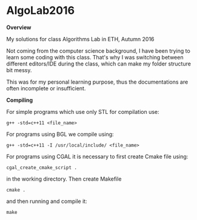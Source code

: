 # AlgoLab2016

**Overview**

My solutions for class Algorithms Lab in ETH, Autumn 2016 

Not coming from the computer science background, I have been trying to learn some coding with this class. That's why I was switching between different editors/IDE during the class, which can make my folder structure bit messy.

This was for my personal learning purpose, thus the documentations are often incomplete or insufficient.

**Compiling**

For simple programs which use only STL for compilation use:
```
g++ -std=c++11 <file_name>
```
For programs using BGL we compile using:
```
g++ -std=c++11 -I /usr/local/include/ <file_name>
```
For programs using CGAL it is necessary to first create Cmake file using:
```
cgal_create_cmake_script .
```
in the working directory. Then create Makefile
```
cmake .
```
and then running and compile it:
```
make
```
